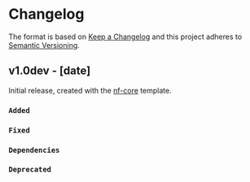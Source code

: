 # Changelog

The format is based on [Keep a Changelog](https://keepachangelog.com/en/1.0.0/)
and this project adheres to [Semantic Versioning](https://semver.org/spec/v2.0.0.html).

## v1.0dev - [date]

Initial release, created with the [nf-core](https://nf-co.re/) template.

### `Added`

### `Fixed`

### `Dependencies`

### `Deprecated`
